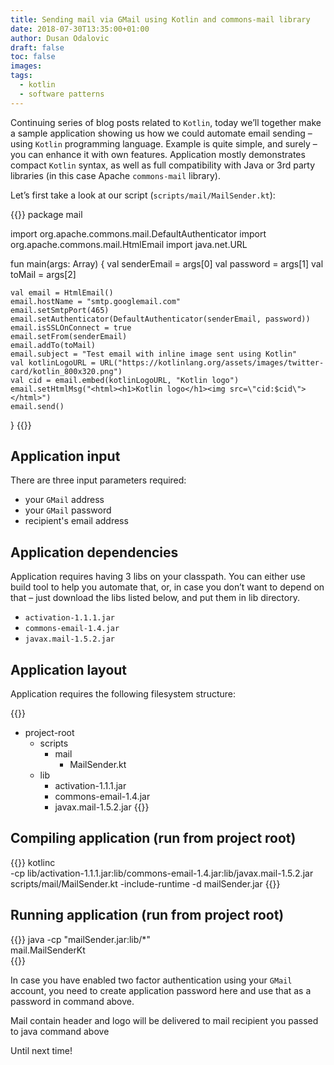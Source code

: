 ```yaml
---
title: Sending mail via GMail using Kotlin and commons-mail library
date: 2018-07-30T13:35:00+01:00
author: Dusan Odalovic
draft: false
toc: false
images:
tags:
  - kotlin
  - software patterns
---
```


Continuing series of blog posts related to `Kotlin`, today we’ll together make a sample application showing us how we could automate 
email sending – using `Kotlin` programming language. Example is quite simple, and surely – you can enhance it with own features. Application 
mostly demonstrates compact `Kotlin` syntax, as well as full compatibility with Java or 3rd party libraries (in this case Apache `commons-mail` library).

Let’s first take a look at our script (`scripts/mail/MailSender.kt`):

{{<highlight kotlin>}}
package mail
 
import org.apache.commons.mail.DefaultAuthenticator
import org.apache.commons.mail.HtmlEmail
import java.net.URL
 
fun main(args: Array<String>) {
    val senderEmail = args[0]
    val password = args[1]
    val toMail = args[2]
 
    val email = HtmlEmail()
    email.hostName = "smtp.googlemail.com"
    email.setSmtpPort(465)
    email.setAuthenticator(DefaultAuthenticator(senderEmail, password))
    email.isSSLOnConnect = true
    email.setFrom(senderEmail)
    email.addTo(toMail)
    email.subject = "Test email with inline image sent using Kotlin"
    val kotlinLogoURL = URL("https://kotlinlang.org/assets/images/twitter-card/kotlin_800x320.png")
    val cid = email.embed(kotlinLogoURL, "Kotlin logo")
    email.setHtmlMsg("<html><h1>Kotlin logo</h1><img src=\"cid:$cid\"></html>")
    email.send()
}
{{</highlight>}}

## Application input

There are three input parameters required:

* your `GMail` address
* your `GMail` password
* recipient's email address

## Application dependencies

Application requires having 3 libs on your classpath. You can either use build tool to help you automate that, or, in case you don’t 
want to depend on that – just download the libs listed below, and put them in lib directory.

* `activation-1.1.1.jar`
* `commons-email-1.4.jar`
* `javax.mail-1.5.2.jar`

## Application layout

Application requires the following filesystem structure:

{{<highlight bash>}}
+ project-root
    + scripts
        + mail
            - MailSender.kt
    + lib
        - activation-1.1.1.jar
        - commons-email-1.4.jar
        - javax.mail-1.5.2.jar
{{</highlight>}}

## Compiling application (run from project root)

{{<highlight bash>}}
kotlinc \
 -cp lib/activation-1.1.1.jar:lib/commons-email-1.4.jar:lib/javax.mail-1.5.2.jar \
 scripts/mail/MailSender.kt -include-runtime -d mailSender.jar
{{</highlight>}} 
 
## Running application (run from project root)

{{<highlight bash>}}
java -cp "mailSender.jar:lib/*" \
     mail.MailSenderKt \
     <YOUR-GMAIL-ADDRESS-HERE> <YOUR-GMAIL-PASSWORD-HERE> <RECIPIENT-MAIL-HERE>
{{</highlight>}}     

In case you have enabled two factor authentication using your `GMail` account, you need to create application password here and use that as 
a password in command above.

Mail contain header and logo will be delivered to mail recipient you passed to java command above

Until next time!
